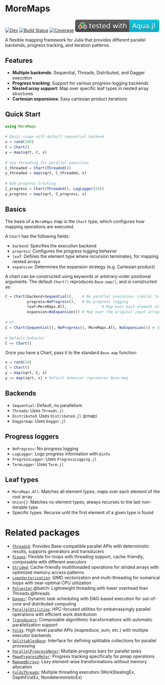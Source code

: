 # MoreMaps

[![Dev](https://img.shields.io/badge/docs-dev-blue.svg)](https://brendanjohnharris.github.io/TimeseriesDocs.jl/dev/MoreMaps/)
[![Build Status](https://github.com/brendanjohnharris/MoreMaps.jl/actions/workflows/CI.yml/badge.svg?branch=main)](https://github.com/brendanjohnharris/MoreMaps.jl/actions/workflows/CI.yml?query=branch%3Amain)
[![Coverage](https://codecov.io/gh/brendanjohnharris/MoreMaps.jl/branch/main/graph/badge.svg)](https://codecov.io/gh/brendanjohnharris/MoreMaps.jl)
[![Aqua QA](https://raw.githubusercontent.com/JuliaTesting/Aqua.jl/master/badge.svg)](https://github.com/JuliaTesting/Aqua.jl)

A flexible mapping framework for Julia that provides different parallel backends, progress tracking, and iteration patterns.

## Features

- **Multiple backends**: Sequential, Threads, Distributed, and Dagger execution
- **Progress tracking**: Support for various progress-logging backends
- **Nested array support**: Map over specific leaf types in nested array structures
- **Cartesian expansions**: Easy cartesian product iterations

## Quick Start

```julia
using MoreMaps

# Basic usage with default sequential backend
x = rand(100)
C = Chart()
y = map(sqrt, C, x)

# Use threading for parallel execution
C_threaded = Chart(Threaded())
y_threaded = map(sqrt, C_threaded, x)

# Add progress tracking
C_progress = Chart(Threaded(), LogLogger(10))
y_progress = map(sqrt, C_progress, x)
```

## Basics

The basis of a `MoreMaps` map is the `Chart` type, which configures how mapping operations are executed.

A `Chart` has the following fields:

- `backend`: Specifies the execution backend
- `progress`: Configures the progress logging behavior
- `leaf`: Defines the element type where recursion terminates, for mapping nested arrays
- `expansion`: Determines the expansion strategy (e.g. Cartesian product)

A chart can be constructed using keywords or arbitrary-order positional arguments. The default `Chart()` reproduces `Base.map()`, and is constructed as:

```julia
C = Chart(backend=Sequential(),    # No parallel execution; similar to Base.map
          progress=NoProgress(),   # No progress logging
          leaf=MoreMaps.All,                # Map over each element of the root array, like Base.map
          expansion=NoExpansion()) # Map over the original input arrays, as for Base.map

# Or
C = Chart(Sequential(), NoProgress(), MoreMaps.All, NoExpansion()) # In any order

# Default behavior
C == Chart()
```

Once you have a Chart, pass it to the standard `Base.map` function:

```julia
x = rand(10)
C = Chart()
y = map(sqrt, C, x)
y == map(sqrt, x) # Default behavior reproduces Base.map
```

## Backends

- `Sequential`: Default, no parallelism
- `Threads`: Uses `Threads.jl`
- `Distributed`: Uses `Distributed.jl` (pmap)
- `Daggermap`: Uses `Dagger.jl`

## Progress loggers

- `NoProgress`: No progress logging
- `LogLogger`: Logs progress information with `@info`
- `ProgressLogger`: Uses `ProgressLogging.jl`
- `TermLogger`: Uses `Term.jl`

## Leaf types

- `MoreMaps.All`: Matches all element types; maps over each element of the root array
- `Union{}`: Matches no element types; always recurses to the last non-iterable type
- Specific types: Recurse until the first element of a given type is found

# Related packages

- [`ThreadsX`](https://github.com/tkf/ThreadsX.jl): Provides Base-compatible parallel APIs with deterministic results, supports generators and transducers
- [`FLoops`](https://github.com/JuliaFolds/FLoops.jl): Flexible for-loops with threading support, cache-friendly, composable with different executors
- [`Strided`](https://github.com/Jutho/Strided.jl): Cache-friendly multithreaded operations for strided arrays with optimized memory access patterns
- [`LoopVectorization`](https://github.com/JuliaSIMD/LoopVectorization.jl): SIMD vectorization and multi-threading for numerical loops with near-optimal CPU utilization
- [`Polyester`](https://github.com/JuliaSIMD/Polyester.jl).@batch: Lightweight threading with lower overhead than Threads.@threads
- [`Dagger`](https://github.com/JuliaParallel/Dagger.jl): Dynamic task scheduling with DAG-based execution for out-of-core and distributed computing
- [`ParallelUtilities`](https://github.com/jishnub/ParallelUtilities.jl): HPC-focused utilities for embarrassingly parallel operations with efficient work distribution
- [`Transducers`](https://github.com/JuliaFolds/Transducers.jl): Composable algorithmic transformations with automatic parallelization support
- [`Folds`](https://github.com/JuliaFolds/Folds.jl): High-level parallel APIs (mapreduce, sum, etc.) with multiple executor backends
- [`SplittablesBase`](https://github.com/JuliaFolds/SplittablesBase.jl): Interface for defining splittable collections for parallel processing
- [`ParallelProgressMeter`](https://github.com/jekyllstein/ParallelProgressMeter.jl): Multiple progress bars for parallel tasks
- [`PmapProgressMeter`](https://github.com/slundberg/PmapProgressMeter.jl): Progress tracking specifically for pmap operations
- [`MappedArrays`](https://github.com/JuliaArrays/MappedArrays.jl): Lazy element-wise transformations without memory allocation
- [`FoldsThreads`](https://github.com/JuliaFolds/FoldsThreads.jl): Multiple threading executors (WorkStealingEx, DepthFirstEx, NondeterministicEx)
